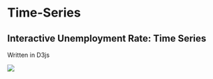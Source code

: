 # Time-Series
## Interactive Unemployment Rate: Time Series
Written in D3js

[![](https://img.youtube.com/vi/X1pHHATD8mw/0.jpg)](https://www.youtube.com/watch?v=X1pHHATD8mw)

